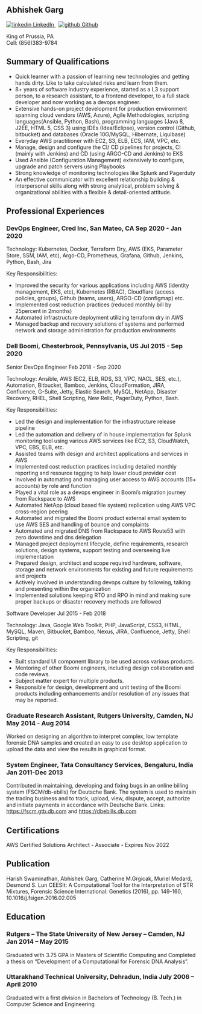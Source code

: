 ## Abhishek Garg			
<p>
  <a href="https://www.linkedin.com/abhigarg28" rel="nofollow noreferrer">
    <img src="https://i.stack.imgur.com/gVE0j.png" alt="linkedin"> LinkedIn
  </a> &nbsp; 
  <a href="https://github.com/abhigarg28" rel="nofollow noreferrer">
    <img src="https://i.stack.imgur.com/tskMh.png" alt="github"> Github
  </a>
</p>

King of Prussia, PA  
Cell: (856)383-9784

## Summary of Qualifications

* Quick learner with a passion of learning new technologies and getting hands dirty. Like to take calculated risks and learn from them.
* 8+ years of software industry experience, started as a L3 support person, to a research assistant, to a frontend developer, to a full stack developer and now working as a devops engineer.
* Extensive hands-on project development for production environment spanning cloud vendors (AWS, Azure), Agile Methodologies, scripting languages(Ansible, Python, Bash), programming languages (Java 8, J2EE, HTML 5, CSS 3) using IDEs (Idea/Eclipse), version control (Github, bitbucket) and databases (Oracle 10G/MySQL, Hibernate, Liquibase)
* Everyday AWS practitioner with EC2, S3, ELB, ECS, IAM, VPC, etc.
* Manage, design and configure the CI/ CD pipelines for projects, CI (mainly with Jenkins) and CD (using ARGO-CD and Jenkins) to EKS
* Used Ansible (Configuration Management) extensively to configure, upgrade and patch servers using Playbooks
* Strong knowledge of monitoring technologies like Splunk and Pagerduty
* An effective communicator with excellent relationship building & interpersonal skills along with strong
analytical, problem solving & organizational abilities with a flexible & detail-oriented attitude.

## Professional Experiences

### DevOps Engineer, Cred Inc, San Mateo, CA							Sep 2020 - Jan 2020

Technology: Kubernetes, Docker, Terraform Dry, AWS (EKS, Parameter Store, SSM, IAM, etc), Argo-CD, Prometheus, Grafana, Github, Jenkins, Python, Bash, Jira

Key Responsibilities:
* Improved the security for various applications including AWS (identity management, EKS, etc), Kubernetes (RBAC), Cloudflare (access policies, groups), Github (teams, users), ARGO-CD (configmap) etc.
* Implemented cost reduction practices (reduced monthly bill by 25percent in 2months)
* Automated infrastructure deployment utilizing terraform dry in AWS
* Managed backup and recovery solutions of systems and performed network and storage administration for production environments

### Dell Boomi, Chesterbrook, Pennsylvania, US							Jul 2015 - Sep 2020

Senior DevOps Engineer									Feb 2018 - Sep 2020

Technology: 
Ansible, AWS (EC2, ELB, RDS, S3, VPC, NACL, SES, etc.), Automation, Bitbucket, Bamboo, Jenkins, CloudFormation, JIRA, Confluence, G-Suite, Jetty, Elastic Search, MySQL, NetApp, Disaster Recovery, RHEL, Shell Scripting, New Relic, PagerDuty, Python, Bash.

Key Responsibilities:
* Led the design and implementation for the infrastructure release pipeline
* Led the automation and delivery of in house implementation for Splunk monitoring tool using various AWS services like EC2, S3, CloudWatch, VPC, EBS, ELB, etc.
* Assisted teams with design and architect applications and services in AWS
* Implemented cost reduction practices including detailed monthly reporting and resource tagging to help lower cloud provider cost
* Involved in automating and managing user access to AWS accounts (15+ accounts) by role and function
* Played a vital role as a devops engineer in Boomi’s migration journey from Rackspace to AWS
* Automated NetApp (cloud based file system) replication using AWS VPC cross-region peering
* Automated and migrated the Boomi product external email system to use AWS SES and handling of bounce and complaints
* Automated and migrated DNS from Rackspace to AWS Route53 with zero downtime and dns delegation
* Managed project deployment lifecycle, define requirements, research solutions, design systems, support testing and overseeing live implementation
* Prepared design, architect and scope required hardware, software, storage and network environments for existing and future requirements and projects
* Actively involved in understanding devops culture by following, talking and presenting within the organization
* Implemented solutions keeping RTO and RPO in mind and making sure proper backups or disaster recovery methods are followed

Software Developer										Jul 2015 - Feb 2018

Technology: Java, Google Web Toolkit, PHP, JavaScript, CSS3, HTML, MySQL, Maven, Bitbucket, Bamboo, Nexus,   JIRA, Confluence, Jetty, Shell Scripting, git

Key Responsibilities:
* Built standard UI component library to be used across various products.
* Mentoring of other Boomi engineers, including design collaboration and code reviews.
* Subject matter expert for multiple products. 
* Responsible for design, development and unit testing of the Boomi products including enhancements and/or resolution of any issues that may be reported.

### Graduate Research Assistant, Rutgers University, Camden, NJ				May 2014 - Aug 2014

Worked on designing an algorithm to interpret complex, low template forensic DNA samples and created an easy to use desktop application to upload the data and view the results in graphical format.


### System Engineer, Tata Consultancy Services, Bengaluru, India				 Jan 2011-Dec 2013

Contributed in maintaining, developing and fixing bugs in an online billing system (FSCM/db-ebills) for Deutsche Bank. The system is used to maintain the trading business and to track, upload, view, dispute, accept, authorize and initiate payments in accordance with Deutsche Bank. 
Links: https://fscm.gtb.db.com and https://dbebills.db.com

## Certifications

AWS Certified Solutions Architect - Associate	-	Expires Nov 2022

## Publication

Harish Swaminathan, Abhishek Garg, Catherine M.Grgicak, Muriel Medard, Desmond S. Lun
CEESIt: A Computational Tool for the Interpretation of STR Mixtures, Forensic Science International: Genetics  (2016), pp. 149-160, 10.1016/j.fsigen.2016.02.005

## Education

### Rutgers – The State University of New Jersey – Camden, NJ					 Jan 2014 – May 2015

Graduated with 3.75 GPA in Masters of Scientific Computing and Completed a thesis on “Development of a Computational for Forensic DNA Analysis”.

### Uttarakhand Technical University, Dehradun, India					            July 2006 – April 2010

Graduated with a first division in Bachelors of Technology (B. Tech.) in Computer Science and Engineering

